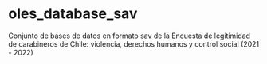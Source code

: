 # oles_database_sav
 Conjunto de bases de datos en formato sav de la Encuesta de legitimidad de carabineros de Chile: violencia, derechos humanos y control social (2021 - 2022)
